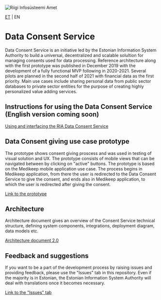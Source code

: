 ![Riigi Infosüsteemi Amet](https://github.com/e-gov/RIHA-Frontend/raw/master/logo/gov-CVI/lions.png "Riigi Infosüsteemi Amet")

[ET](https://github.com/e-gov/NT) | EN

# Data Consent Service

Data Consent Service is an initiative led by the Estonian Information System Authority to build a universal, decentralized and scalable solultion for managing consents used for data processing. Reference architecture along with the first prototype was published in December 2019 with the development of a fully functional MVP following in 2020-2021. Several pilots are planned in the second half of 2021 with financial data as the first priority. Main use cases include sharing personal data from public sector databases to private sector entities for the purpose of creating highly personalized value adding services. 

## Instructions for using the Data Consent Service (English version coming soon)

[Using and interfacing the RIA Data Consent Service](https://github.com/e-gov/NT/blob/master/RIA%20n%C3%B5usolekuteenuse%20kasutamine%20ja%20liidestamine/RIA%20no%CC%83usolekuteenuse%20kasutamine%20ja%20liidestamine_eng.md)

## Data Consent giving use case prototype

The prototype shows consent giving proscess and was used in testing of visual solution and UX. The prototype consists of mobile views that can be navigated between by clicking on "active" buttons. The prototype is based on the Medikeep mobile application use case. The process begins in Medikeep application, from there the user is redirected to the Data Consent Service to give the consent, and ends also in Medikeep application, to which the user is redirected after giving the consent.

[Link to the prototype](https://www.figma.com/proto/AOLWfaI9YWXYouwbksDtos/NT%3A-Medikeep%3A-n%C3%B5usoleku-andmine-ver-03.03.2021?node-id=3%3A1863&scaling=min-zoom "prototype")

## Architecture

Architecture document gives an overview of the Consent Service technical structure, defining system components, integrations, deployment diagram, data models etc. 

[Architecture document 2.0](https://github.com/e-gov/NT/blob/51ca5a67ef61f94ece4e00e94b1bc543fec8ce27/architecture/Architecture%202.0.md "architecture document")

## Feedback and suggestions

If you want to be a part of the development process by raising issues and providing feedback, please use the "Issues" tab in this repository. Even if the majority is in Estonian, the Estonian Information System Authority will deal with translations once it becomes necessary.


[Link to the "Issues" tab](https://github.com/e-gov/NT/issues "issues")
